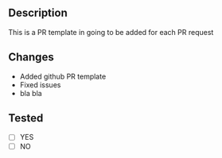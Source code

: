 ## Description

This is a PR template in going to be added for each PR request

## Changes

- Added github PR template
- Fixed issues
- bla bla


## Tested

- [ ] YES
- [ ] NO
